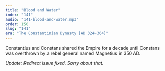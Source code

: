 ```yaml
---
title: "Blood and Water"
index: "141"
audio: "141-blood-and-water.mp3"
order: 150
slug: "141"
era: "The Constantinian Dynasty [AD 324-364]"
---
```


Constantius and Constans shared the Empire for a decade until Constans was overthrown by a rebel general named Magnetius in 350 AD.



_Update: Redirect issue fixed. Sorry about that._
